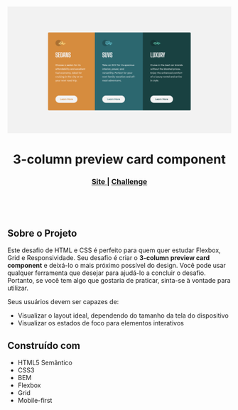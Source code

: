 <img src="./images/project-preview.png" />

<h1 align="center">3-column preview card component</h1>

<div align="center">
  <h3>
    <a href="https://eliel-souza.github.io/three-column-card-frontendmentor/">
      Site
    </a>
    <span> | </span>    
    <a href="https://www.frontendmentor.io/challenges/3column-preview-card-component-pH92eAR2-">
      Challenge
    </a>
  </h3>
</div>

&nbsp;

&nbsp;

## Sobre o Projeto

Este desafio de HTML e CSS é perfeito para quem quer estudar Flexbox, Grid e Responsividade.
Seu desafio é criar o **3-column preview card component** e deixá-lo o mais próximo possível do design.
Você pode usar qualquer ferramenta que desejar para ajudá-lo a concluir o desafio. Portanto, se você tem algo que gostaria de praticar, sinta-se à vontade para utilizar.

Seus usuários devem ser capazes de:

- Visualizar o layout ideal, dependendo do tamanho da tela do dispositivo
- Visualizar os estados de foco para elementos interativos

## Construído com

- HTML5 Semântico
- CSS3
- BEM
- Flexbox
- Grid
- Mobile-first
